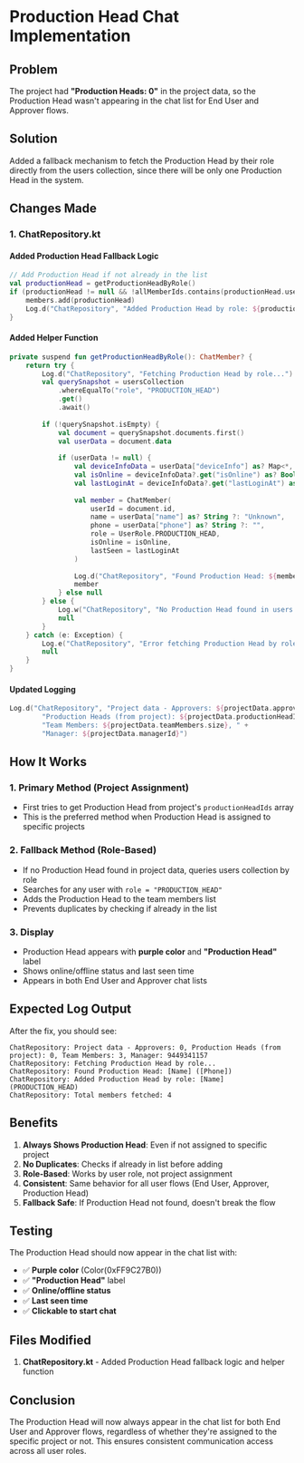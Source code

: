 # Production Head Chat Implementation

## Problem
The project had **"Production Heads: 0"** in the project data, so the Production Head wasn't appearing in the chat list for End User and Approver flows.

## Solution
Added a fallback mechanism to fetch the Production Head by their role directly from the users collection, since there will be only one Production Head in the system.

## Changes Made

### 1. ChatRepository.kt

#### Added Production Head Fallback Logic
```kotlin
// Add Production Head if not already in the list
val productionHead = getProductionHeadByRole()
if (productionHead != null && !allMemberIds.contains(productionHead.userId)) {
    members.add(productionHead)
    Log.d("ChatRepository", "Added Production Head by role: ${productionHead.name} (${productionHead.role})")
}
```

#### Added Helper Function
```kotlin
private suspend fun getProductionHeadByRole(): ChatMember? {
    return try {
        Log.d("ChatRepository", "Fetching Production Head by role...")
        val querySnapshot = usersCollection
            .whereEqualTo("role", "PRODUCTION_HEAD")
            .get()
            .await()
        
        if (!querySnapshot.isEmpty) {
            val document = querySnapshot.documents.first()
            val userData = document.data
            
            if (userData != null) {
                val deviceInfoData = userData["deviceInfo"] as? Map<*, *>
                val isOnline = deviceInfoData?.get("isOnline") as? Boolean ?: false
                val lastLoginAt = deviceInfoData?.get("lastLoginAt") as? Long ?: 0L
                
                val member = ChatMember(
                    userId = document.id,
                    name = userData["name"] as? String ?: "Unknown",
                    phone = userData["phone"] as? String ?: "",
                    role = UserRole.PRODUCTION_HEAD,
                    isOnline = isOnline,
                    lastSeen = lastLoginAt
                )
                
                Log.d("ChatRepository", "Found Production Head: ${member.name} (${member.userId})")
                member
            } else null
        } else {
            Log.w("ChatRepository", "No Production Head found in users collection")
            null
        }
    } catch (e: Exception) {
        Log.e("ChatRepository", "Error fetching Production Head by role: ${e.message}", e)
        null
    }
}
```

#### Updated Logging
```kotlin
Log.d("ChatRepository", "Project data - Approvers: ${projectData.approverIds.size}, " +
        "Production Heads (from project): ${projectData.productionHeadIds.size}, " +
        "Team Members: ${projectData.teamMembers.size}, " +
        "Manager: ${projectData.managerId}")
```

## How It Works

### 1. Primary Method (Project Assignment)
- First tries to get Production Head from project's `productionHeadIds` array
- This is the preferred method when Production Head is assigned to specific projects

### 2. Fallback Method (Role-Based)
- If no Production Head found in project data, queries users collection by role
- Searches for any user with `role = "PRODUCTION_HEAD"`
- Adds the Production Head to the team members list
- Prevents duplicates by checking if already in the list

### 3. Display
- Production Head appears with **purple color** and **"Production Head"** label
- Shows online/offline status and last seen time
- Appears in both End User and Approver chat lists

## Expected Log Output

After the fix, you should see:
```
ChatRepository: Project data - Approvers: 0, Production Heads (from project): 0, Team Members: 3, Manager: 9449341157
ChatRepository: Fetching Production Head by role...
ChatRepository: Found Production Head: [Name] ([Phone])
ChatRepository: Added Production Head by role: [Name] (PRODUCTION_HEAD)
ChatRepository: Total members fetched: 4
```

## Benefits

1. **Always Shows Production Head**: Even if not assigned to specific project
2. **No Duplicates**: Checks if already in list before adding
3. **Role-Based**: Works by user role, not project assignment
4. **Consistent**: Same behavior for all user flows (End User, Approver, Production Head)
5. **Fallback Safe**: If Production Head not found, doesn't break the flow

## Testing

The Production Head should now appear in the chat list with:
- ✅ **Purple color** (Color(0xFF9C27B0))
- ✅ **"Production Head"** label
- ✅ **Online/offline status**
- ✅ **Last seen time**
- ✅ **Clickable to start chat**

## Files Modified

1. **ChatRepository.kt** - Added Production Head fallback logic and helper function

## Conclusion

The Production Head will now always appear in the chat list for both End User and Approver flows, regardless of whether they're assigned to the specific project or not. This ensures consistent communication access across all user roles.
























